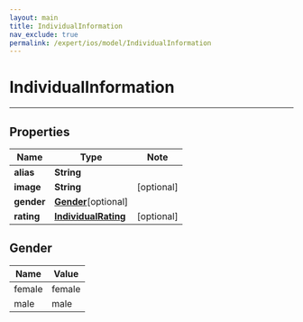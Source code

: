 ```yaml
---
layout: main
title: IndividualInformation
nav_exclude: true
permalink: /expert/ios/model/IndividualInformation
---
```


# IndividualInformation

---

## Properties

Name | Type | Note
---- | ---- | ----
**alias** | **String** | 
**image** | **String** | [optional] 
**gender** | [**Gender**](#Gender)[optional] 
**rating** | [**IndividualRating**](IndividualRating.md) | [optional] 

## Gender
Name | Value
---- | -----
female | female
male | male

